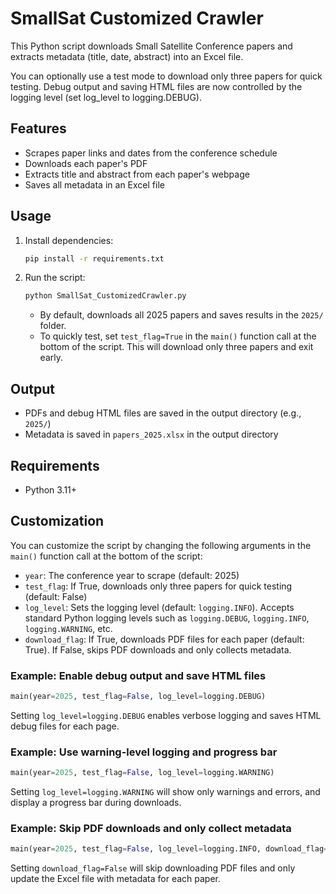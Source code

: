 # SmallSat Customized Crawler

This Python script downloads Small Satellite Conference papers and extracts metadata (title, date, abstract) into an Excel file.

You can optionally use a test mode to download only three papers for quick testing. Debug output and saving HTML files are now controlled by the logging level (set log_level to logging.DEBUG).

## Features

- Scrapes paper links and dates from the conference schedule
- Downloads each paper's PDF
- Extracts title and abstract from each paper's webpage
- Saves all metadata in an Excel file

## Usage

1. Install dependencies:
   ```cmd
   pip install -r requirements.txt
   ```
2. Run the script:
   ```cmd
   python SmallSat_CustomizedCrawler.py
   ```
   - By default, downloads all 2025 papers and saves results in the `2025/` folder.
   - To quickly test, set `test_flag=True` in the `main()` function call at the bottom of the script. This will download only three papers and exit early.

## Output

- PDFs and debug HTML files are saved in the output directory (e.g., `2025/`)
- Metadata is saved in `papers_2025.xlsx` in the output directory

## Requirements

- Python 3.11+

## Customization

You can customize the script by changing the following arguments in the `main()` function call at the bottom of the script:

- `year`: The conference year to scrape (default: 2025)
- `test_flag`: If True, downloads only three papers for quick testing (default: False)
- `log_level`: Sets the logging level (default: `logging.INFO`). Accepts standard Python logging levels such as `logging.DEBUG`, `logging.INFO`, `logging.WARNING`, etc.
- `download_flag`: If True, downloads PDF files for each paper (default: True). If False, skips PDF downloads and only collects metadata.

### Example: Enable debug output and save HTML files

```python
main(year=2025, test_flag=False, log_level=logging.DEBUG)
```

Setting `log_level=logging.DEBUG` enables verbose logging and saves HTML debug files for each page.

### Example: Use warning-level logging and progress bar

```python
main(year=2025, test_flag=False, log_level=logging.WARNING)
```

Setting `log_level=logging.WARNING` will show only warnings and errors, and display a progress bar during downloads.

### Example: Skip PDF downloads and only collect metadata

```python
main(year=2025, test_flag=False, log_level=logging.INFO, download_flag=False)
```

Setting `download_flag=False` will skip downloading PDF files and only update the Excel file with metadata for each paper.
